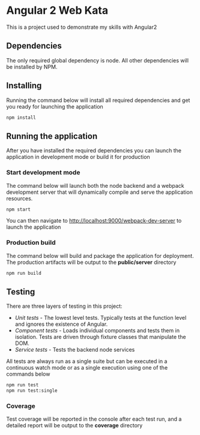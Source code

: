 # Angular 2 Web Kata
This is a project used to demonstrate my skills with Angular2

## Dependencies
The only required global dependency is node. All other dependencies will be installed by NPM.

## Installing
Running the command below will install all required dependencies and get you ready for launching the application
```bash
npm install
```
## Running the application
After you have installed the required dependencies you can launch the application in development mode or build it for production

### Start development mode
The command below will launch both the node backend and a webpack development server that will dynamically compile and serve the application resources.
```bash
npm start
```
You can then navigate to <http://localhost:9000/webpack-dev-server> to launch the application

### Production build
The command below will build and package the application for deployment. The production artifacts will be output to the **public/server** directory
```bash
npm run build
```

## Testing
There are three layers of testing in this project:

* _Unit tests_ - The lowest level tests. Typically tests at the function level and ignores the existence of Angular.
* _Component tests_ - Loads individual components and tests them in isolation. Tests are driven through fixture classes that manipulate the DOM.
* _Service tests_ - Tests the backend node services

All tests are always run as a single suite but can be executed in a continuous watch mode or as a single execution using one of the commands below
```bash
npm run test
npm run test:single
```
### Coverage
Test coverage will be reported in the console after each test run, and a detailed report will be output to the **coverage** directory